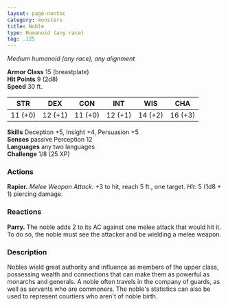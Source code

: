 ```yaml
---
layout: page-nontoc
category: monsters
title: Noble
type: Humanoid (any race)
tag: .125
---
```

_Medium humanoid (any race), any alignment_

**Armor Class** 15 (breastplate)    
**Hit Points** 9 (2d8)    
**Speed** 30 ft. 

| STR     | DEX     | CON     | INT     | WIS     | CHA     |
|---------|---------|---------|---------|---------|---------|
| 11 (+0) | 12 (+1) | 11 (+0) | 12 (+1) | 14 (+2) | 16 (+3) |   

**Skills** Deception +5, Insight +4, Persuasion +5    
**Senses** passive Perception 12    
**Languages** any two languages    
**Challenge** 1/8 (25 XP) 

### Actions 
**Rapier.** _Melee Weapon Attack:_ +3 to hit, reach 5 ft., one target. _Hit:_ 5 (1d8 + 1) piercing damage. 

### Reactions 
**Parry.** The noble adds 2 to its AC against one melee attack that would hit it. To do so, the noble must see the attacker and be wielding a melee weapon. 

### Description
Nobles wield great authority and influence as members of the upper class, possessing wealth and connections that can make them as powerful as monarchs and generals. A noble often travels in the company of guards, as well as servants who are commoners. The noble's statistics can also be used to represent courtiers who aren't of noble birth. 